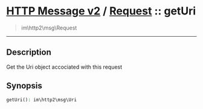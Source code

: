 # [HTTP Message v2](http2.md) / [Request](http2-Request.md) :: getUri
 > im\http2\msg\Request
____

## Description
Get the Uri object accociated with this request

## Synopsis
```php
getUri(): im\http2\msg\Uri
```
